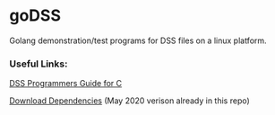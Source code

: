 # goDSS
Golang demonstration/test programs for DSS files on a linux platform.


### Useful Links:
[DSS Programmers Guide for C](https://www.hec.usace.army.mil/confluence/dsscprogrammer)


[Download Dependencies](https://www.hec.usace.army.mil/nexus/repository/heclib/7-HS/Linux.zip) (May 2020 verison already in this repo)
